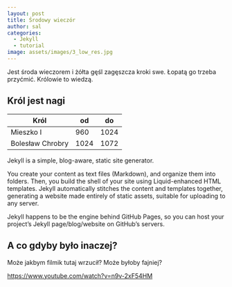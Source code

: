 ```yaml
---
layout: post
title: Środowy wieczór
author: sal
categories:
  - Jekyll
  - tutorial
image: assets/images/3_low_res.jpg
---
```

Jest środa wieczorem i żółta gęśl zagęszcza kroki swe. Łopatą go trzeba przyćmić. Królowie to wiedzą.

## Król jest nagi

| Król             | od   | do   |
| ---------------- | ---- | ---- |
| Mieszko I        | 960  | 1024 |
| Bolesław Chrobry | 1024 | 1072 |

Jekyll is a simple, blog-aware, static site generator.

You create your content as text files (Markdown), and organize them into folders. Then, you build the shell of your site using Liquid-enhanced HTML templates. Jekyll automatically stitches the content and templates together, generating a website made entirely of static assets, suitable for uploading to any server.

Jekyll happens to be the engine behind GitHub Pages, so you can host your project’s Jekyll page/blog/website on GitHub’s servers.

## A co gdyby było inaczej?

Może jakbym filmik tutaj wrzucił? Może byłoby fajniej?

<https://www.youtube.com/watch?v=n9v-2xF54HM>